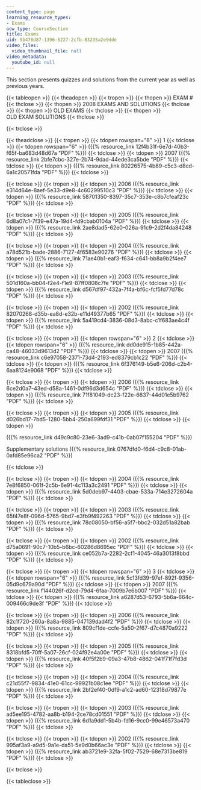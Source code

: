 ```yaml
---
content_type: page
learning_resource_types:
- Exams
ocw_type: CourseSection
title: Exams
uid: 9b478d87-1396-5227-2cfb-83235a2e9dde
video_files:
  video_thumbnail_file: null
video_metadata:
  youtube_id: null
---
```


This section presents quizzes and solutions from the current year as well as previous years.

{{< tableopen >}}
{{< theadopen >}}
{{< tropen >}}
{{< thopen >}}
EXAM #
{{< thclose >}}
{{< thopen >}}
2008 EXAMS AND SOLUTIONS
{{< thclose >}}
{{< thopen >}}
OLD EXAMS
{{< thclose >}}
{{< thopen >}}
OLD EXAM SOLUTIONS
{{< thclose >}}

{{< trclose >}}

{{< theadclose >}}
{{< tropen >}}
{{< tdopen rowspan="6" >}}
1
{{< tdclose >}}
{{< tdopen rowspan="6" >}}
({{% resource_link 12f4b31f-6e7d-40b3-f65f-ba683d48d67a "PDF" %}})
{{< tdclose >}}
{{< tdopen >}}
2007 ({{% resource_link 2bfe7cbc-327e-2b74-9dad-44ede3ca5bde "PDF" %}})
{{< tdclose >}}
{{< tdopen >}}
({{% resource_link 80226575-4b89-c5c3-d8cd-6a1c20571fda "PDF" %}})
{{< tdclose >}}

{{< trclose >}}
{{< tropen >}}
{{< tdopen >}}
2006 ({{% resource_link e314d64e-8aef-5e33-d9e8-4c60299510c3 "PDF" %}})
{{< tdclose >}}
{{< tdopen >}}
({{% resource_link 58701350-8397-35c7-353e-c8b7cfeaf23c "PDF" %}})
{{< tdclose >}}

{{< trclose >}}
{{< tropen >}}
{{< tdopen >}}
2005 ({{% resource_link 6d8a07c1-7f39-e47a-19d4-fd9cbab0104a "PDF" %}})
{{< tdclose >}}
{{< tdopen >}}
({{% resource_link 2ae8dad5-62e0-026a-91c9-2d2f4da84248 "PDF" %}})
{{< tdclose >}}

{{< trclose >}}
{{< tropen >}}
{{< tdopen >}}
2004 ({{% resource_link a78d521b-bade-2886-7127-4f6583e90276 "PDF" %}})
{{< tdclose >}}
{{< tdopen >}}
({{% resource_link 71ae40b1-eaf3-f634-c641-bb8a9b2f4ee7 "PDF" %}})
{{< tdclose >}}

{{< trclose >}}
{{< tropen >}}
{{< tdopen >}}
2003 ({{% resource_link 501d160a-bb04-f2e4-f1e9-87ff0808c7fe "PDF" %}})
{{< tdclose >}}
{{< tdopen >}}
({{% resource_link d567df97-432a-7f4a-bf6c-fcf5fd77d78c "PDF" %}})
{{< tdclose >}}

{{< trclose >}}
{{< tropen >}}
{{< tdopen >}}
2002 ({{% resource_link 82070268-d35b-ea8d-e32b-e11d49377b65 "PDF" %}})
{{< tdclose >}}
{{< tdopen >}}
({{% resource_link 5a419cd4-3836-08d3-8abc-c1f683ae4c4f "PDF" %}})
{{< tdclose >}}

{{< trclose >}}
{{< tropen >}}
{{< tdopen rowspan="6" >}}
2
{{< tdclose >}}
{{< tdopen rowspan="6" >}}
({{% resource_link dd0de915-1b85-442a-ca48-46033d9613d2 "PDF" %}})
{{< tdclose >}}
{{< tdopen >}}
2007 ({{% resource_link c6e97058-2371-73d4-2193-ed8379cb1c22 "PDF" %}})
{{< tdclose >}}
{{< tdopen >}}
({{% resource_link 6f376149-b5e6-206d-c2b4-6aa8124e9068 "PDF" %}})
{{< tdclose >}}

{{< trclose >}}
{{< tropen >}}
{{< tdopen >}}
2006 ({{% resource_link 6ce2d0a7-43ed-d58a-1461-0df96d3d654c "PDF" %}})
{{< tdclose >}}
{{< tdopen >}}
({{% resource_link 71f81049-dc23-f22e-6837-44d01e5b9762 "PDF" %}})
{{< tdclose >}}

{{< trclose >}}
{{< tropen >}}
{{< tdopen >}}
2005 ({{% resource_link d026bd17-7bd5-1280-5bb4-250a699fdf31 "PDF" %}})
{{< tdclose >}}
{{< tdopen >}}


({{% resource_link d49c9c80-23e6-3ad9-c41b-0ab07f155204 "PDF" %}})

Supplementary solutions ({{% resource_link 0767dfd0-f6d4-c9c8-01ab-0afd85e96ca2 "PDF" %}})


{{< tdclose >}}

{{< trclose >}}
{{< tropen >}}
{{< tdopen >}}
2004 ({{% resource_link 7e8f6850-061f-2c5b-6e91-4c113a3c2491 "PDF" %}})
{{< tdclose >}}
{{< tdopen >}}
({{% resource_link 5d0deb97-4403-cbae-533a-714e3272604a "PDF" %}})
{{< tdclose >}}

{{< trclose >}}
{{< tropen >}}
{{< tdopen >}}
2003 ({{% resource_link 65f47e8f-096d-5765-9bd7-e3fb9f492263 "PDF" %}})
{{< tdclose >}}
{{< tdopen >}}
({{% resource_link 78c08050-bf56-a5f7-bbc2-032d51a82bab "PDF" %}})
{{< tdclose >}}

{{< trclose >}}
{{< tropen >}}
{{< tdopen >}}
2002 ({{% resource_link d75a0691-90c7-10b5-b6bc-60286d8695ec "PDF" %}})
{{< tdclose >}}
{{< tdopen >}}
({{% resource_link ce052b7a-2282-2cf1-4045-46a3013f8bbd "PDF" %}})
{{< tdclose >}}

{{< trclose >}}
{{< tropen >}}
{{< tdopen rowspan="6" >}}
3
{{< tdclose >}}
{{< tdopen rowspan="6" >}}
({{% resource_link 5c13fd39-97ef-892f-9356-05d9c679a90d "PDF" %}})
{{< tdclose >}}
{{< tdopen >}}
2007 ({{% resource_link f144026f-d2cd-79d4-6faa-7009b7e6b007 "PDF" %}})
{{< tdclose >}}
{{< tdopen >}}
({{% resource_link a6287d53-6793-5b6a-664c-009466c9de3f "PDF" %}})
{{< tdclose >}}

{{< trclose >}}
{{< tropen >}}
{{< tdopen >}}
2006 ({{% resource_link 82c1f720-260a-8a8a-9885-047139dad4f2 "PDF" %}})
{{< tdclose >}}
{{< tdopen >}}
({{% resource_link 809cf1de-ccfe-5a50-2f67-d7c4870a9222 "PDF" %}})
{{< tdclose >}}

{{< trclose >}}
{{< tropen >}}
{{< tdopen >}}
2005 ({{% resource_link 8318bfd5-70ff-5a07-26cf-024f92e4a00e "PDF" %}})
{{< tdclose >}}
{{< tdopen >}}
({{% resource_link 40f5f2b9-09a3-47b8-4862-041f71f7fd3d "PDF" %}})
{{< tdclose >}}

{{< trclose >}}
{{< tropen >}}
{{< tdopen >}}
2004 ({{% resource_link c21d55f7-9834-41e0-61cc-99921b08c1ee "PDF" %}})
{{< tdclose >}}
{{< tdopen >}}
({{% resource_link 2bf2ef40-0df9-a1c2-ad60-12318d79877e "PDF" %}})
{{< tdclose >}}

{{< trclose >}}
{{< tropen >}}
{{< tdopen >}}
2003 ({{% resource_link ad5ee195-4782-aa8b-b194-2ce78cd01551 "PDF" %}})
{{< tdclose >}}
{{< tdopen >}}
({{% resource_link 6d1a9dd1-5b4b-fd16-9cc0-99e46573a470 "PDF" %}})
{{< tdclose >}}

{{< trclose >}}
{{< tropen >}}
{{< tdopen >}}
2002 ({{% resource_link 995af3a9-a9d5-9a1e-da51-5e9d0b66ac3e "PDF" %}})
{{< tdclose >}}
{{< tdopen >}}
({{% resource_link ab3721e9-32fa-5f02-7529-68e7313be819 "PDF" %}})
{{< tdclose >}}

{{< trclose >}}

{{< tableclose >}}